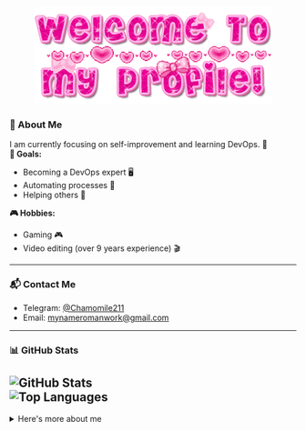<div align="center">
  <img src="https://github.com/MyNameRoman/MyNameRoman/raw/main/welcome-to-my-profile.gif?raw=true" height="170" />
</div>




### 💼 About Me

I am currently focusing on self-improvement and learning DevOps. 🌱  
**🎯 Goals:**  
- Becoming a DevOps expert 🖥️  
- Automating processes 🤖  
- Helping others 🤝  

**🎮 Hobbies:**  
- Gaming 🎮  
- Video editing (over 9 years experience) 🎬

---

### 📬 Contact Me
- Telegram: [@Chamomile211](https://t.me/Chamomile211)  
- Email: mynameromanwork@gmail.com 

---

### 📊 GitHub Stats
![GitHub Stats](https://github-readme-stats.vercel.app/api?username=MyNameRoman&show_icons=true&theme=tokyonight)  
![Top Languages](https://github-readme-stats.vercel.app/api/top-langs/?username=MyNameRoman&layout=compact&theme=tokyonight)
---
<details>
<summary>Here's more about me</summary>
### 🛠️ Core Skills

  **Programming Languages:**  
  - Bash, little bit Python, YAML  
  
  **Containerization:**  
  - Docker, Docker Compose
  
  **Orchestration:**  
  - Kubernetes (basic level)  
  
  **Monitoring:**  
  - Prometheus, Grafana, Node Exporter  

  **Automations:**  
  - Bash scripts, Ansible  
  
  **Networking & Security:**  
  - VPN, UFW, basic TCP/IP knowledge  

  **Operating Systems:**  
  - Linux (Ubuntu, Debian, CentOS)

---

### 📚 What I'm Learning
- **Ansible:** Expanding my knowledge in infrastructure automation  
- **CI/CD:** Learning GitLab CI and Jenkins  
- **Cloud Technologies:** Working with Yandex Cloud, planning to study AWS/GCP  
- **Networking & Security:** Improving skills in network configuration and security  

---

### 🚀 Projects

  **VPN Server:**  
  - Serving 20+ active users  
  - Implemented automatic updates using Bash scripts and Cron  
  - Improved performance by switching to Sing-Box (VLESS) with 40% faster connections  
  - Set up monitoring with Prometheus and Grafana  

  **Infrastructure Automation:**  
  - Created a dynamic inventory for Yandex Cloud using Ansible and Yandex Cloud API  
  - Automated server deployment and setup, reducing setup time by 50%  

  **Monitoring & Alerts:**  
  - Deployed Prometheus, Grafana, and Alertmanager for monitoring  
  - Set up Telegram alerts for quick response to server issues

---

### 🌱 Future Plans
- Master Terraform for Infrastructure as Code (IaC)  
- Deepen knowledge of Kubernetes and CI/CD  
- Contribute to more open-source projects for the community

---

### 🎯 Motto
"Support others and grow together"  
🌟 Let's build something amazing!

---

### 🛠️ Tech Stack
<div align="center">
  <img src="https://icon.icepanel.io/Technology/svg/Grafana.svg" height="128" />
  <img src="https://cdn.iconscout.com/icon/free/png-128/docker-3628734-3029959.png" height="128" />
  <img src="https://icon.icepanel.io/Technology/svg/Kubernetes.svg" height="128" />
  <img src="https://icon.icepanel.io/Technology/png-shadow-512/Linux.png" height="128" />
  <img src="https://icon.icepanel.io/Technology/svg/Prometheus.svg" height="128" />
  <img src="https://icon.icepanel.io/Technology/png-shadow-512/Ansible.png" height="128" />
</div>

---
</details>
